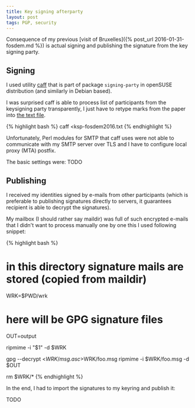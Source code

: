 ```yaml
---
title: Key signing afterparty
layout: post
tags: PGP, security
---
```


Consequence of my previous [visit of Bruxelles]({% post_url
2016-01-31-fosdem.md %}) is actual signing and publishing the signature from
the key signing party.

## Signing

I used utility [caff](https://wiki.debian.org/caff) that is part of package
`signing-party` in openSUSE distribution (and similarly in Debian based).

I was surprised caff is able to process list of participants from the
keysigning party transparently, I just have to retype marks from the paper into
[the text file](https://ksp.fosdem.org/files/ksp-fosdem2016.txt).

{% highlight bash %}
caff <key id> <ksp-fosdem2016.txt
{% endhighlight %}

Unfortunately, Perl modules for SMTP that caff uses were not able to
communicate with my SMTP server over TLS and I have to configure local proxy
(MTA) postfix.

The basic settings were:
TODO

## Publishing

I received my identities signed by e-mails from other participants (which is
preferable to publishing signatures directly to servers, it guarantees
recipient is able to decrypt the signatures). 

My mailbox (I should rather say maildir) was full of such encrypted e-mails
that I didn't want to process manually one by one this I used following
snippet:

{% highlight bash %}
# in this directory signature mails are stored (copied from maildir)
WRK=$PWD/wrk

# here will be GPG signature files
OUT=output

ripmime -i "$1" -d $WRK

gpg --decrypt <$WRK/msg.asc >$WRK/foo.msg
ripmime -i $WRK/foo.msg -d $OUT

rm $WRK/*
{% endhighlight %}

In the end, I had to import the signatures to my keyring and publish it:

TODO
